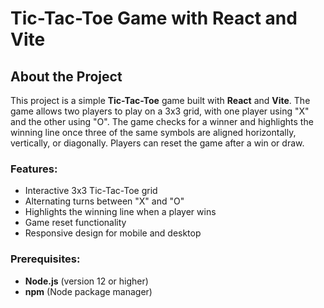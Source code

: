 # Tic-Tac-Toe Game with React and Vite

## About the Project

This project is a simple **Tic-Tac-Toe** game built with **React** and **Vite**. The game allows two players to play on a 3x3 grid, with one player using "X" and the other using "O". The game checks for a winner and highlights the winning line once three of the same symbols are aligned horizontally, vertically, or diagonally. Players can reset the game after a win or draw.

### Features:
- Interactive 3x3 Tic-Tac-Toe grid
- Alternating turns between "X" and "O"
- Highlights the winning line when a player wins
- Game reset functionality
- Responsive design for mobile and desktop

### Prerequisites:
- **Node.js** (version 12 or higher)
- **npm** (Node package manager)

